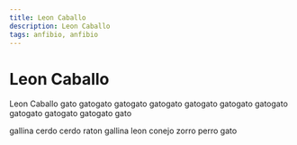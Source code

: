 ```yaml
---
title: Leon Caballo
description: Leon Caballo
tags: anfibio, anfibio
---
```


# Leon Caballo

Leon Caballo gato gatogato gatogato gatogato gatogato gatogato gatogato gatogato gatogato gatogato gato

gallina cerdo cerdo raton gallina leon conejo zorro perro gato